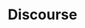 ---
blog: http://blog.discourse.org/
git: https://github.com/discourse
linkedin: https://linkedin.com/company/5906926
logohandle: discourse
sort: discourse
title: Discourse
twitter: https://x.com/discourse
website: https://discourse.org/
wikipedia: https://en.wikipedia.org/wiki/Discourse
youtube: https://youtube.com/watch?v=Xe1TZaElTAs
---